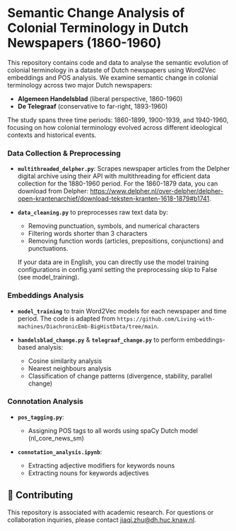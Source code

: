 # Semantic Change Analysis of Colonial Terminology in Dutch Newspapers (1860-1960)

This repository contains code and data to analyse the semantic evolution of colonial terminology in a dataste of Dutch newspapers using Word2Vec embeddings and POS analysis. We examine semantic change in colonial terminology across two major Dutch newspapers:
- **Algemeen Handelsblad** (liberal perspective, 1860-1960)
- **De Telegraaf** (conservative to far-right, 1893-1960)

The study spans three time periods: 1860-1899, 1900-1939, and 1940-1960, focusing on how colonial terminology evolved across different ideological contexts and historical events.

### Data Collection & Preprocessing

- **`multithreaded_delpher.py`**: Scrapes newspaper articles from the Delpher digital archive using their API with multithreading for efficient data collection for the 1880-1960 period. For the 1860-1879 data, you can download from Delpher: https://www.delpher.nl/over-delpher/delpher-open-krantenarchief/download-teksten-kranten-1618-1879#b1741.
  
- **`data_cleaning.py`** to preprocesses raw text data by:
  - Removing punctuation, symbols, and numerical characters
  - Filtering words shorter than 3 characters
  - Removing function words (articles, prepositions, conjunctions) and punctuations.
  
  If your data are in English, you can directly use the model training configurations in config.yaml setting the preprocessing skip to False (see model_training).

### Embeddings Analysis

- **`model_training`** to train Word2Vec models for each newspaper and time period. The code is adapted from `https://github.com/Living-with-machines/DiachronicEmb-BigHistData/tree/main`.
  
- **`handelsblad_change.py`** & **`telegraaf_change.py`** to perform embeddings-based analysis:
  - Cosine similarity analysis
  - Nearest neighbours analysis
  - Classification of change patterns (divergence, stability, parallel change)

### Connotation Analysis

- **`pos_tagging.py`**:
  - Assigning POS tags to all words using spaCy Dutch model (nl_core_news_sm)
    
- **`connotation_analysis.ipynb`**:
  - Extracting adjective modifiers for keywords nouns 
  - Extracting nouns for keywords adjectives

## 🤝 Contributing

This repository is associated with academic research. For questions or collaboration inquiries, please contact jiaqi.zhu@dh.huc.knaw.nl.
